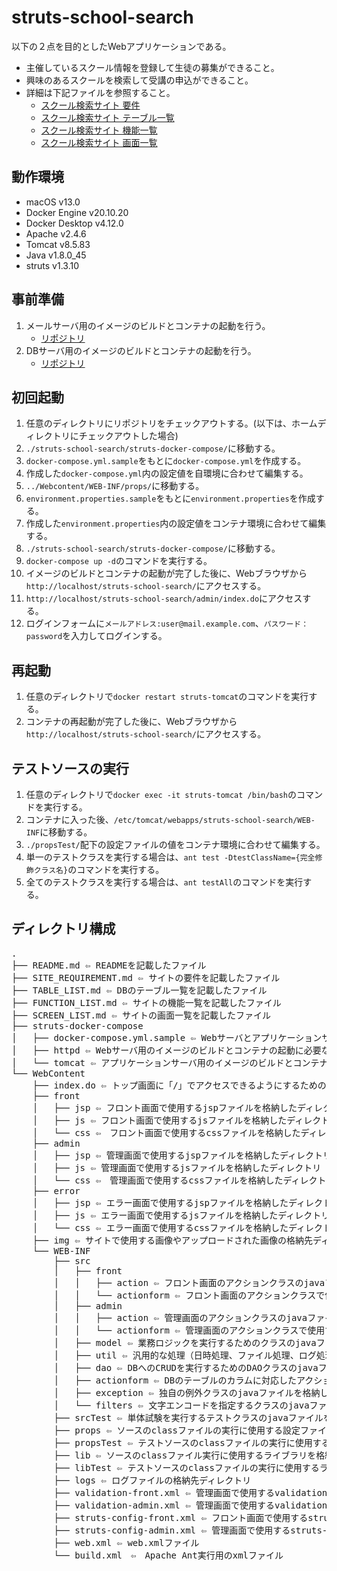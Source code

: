 # struts-school-search
以下の２点を目的としたWebアプリケーションである。
- 主催しているスクール情報を登録して生徒の募集ができること。
- 興味のあるスクールを検索して受講の申込ができること。
- 詳細は下記ファイルを参照すること。
    - [スクール検索サイト 要件](/SITE_REQUIREMENT.md)
    - [スクール検索サイト テーブル一覧](/TABLE_LIST.md)
    - [スクール検索サイト 機能一覧](/FUNCTION_LIST.md)
    - [スクール検索サイト 画面一覧](/SCREEN_LIST.md)

## 動作環境
- macOS v13.0
- Docker Engine v20.10.20
- Docker Desktop v4.12.0
- Apache v2.4.6
- Tomcat v8.5.83
- Java v1.8.0_45
- struts v1.3.10

## 事前準備
1. メールサーバ用のイメージのビルドとコンテナの起動を行う。
    - [リポジトリ](https://github.com/shu0n/postfix)
1. DBサーバ用のイメージのビルドとコンテナの起動を行う。
    - [リポジトリ](https://github.com/shu0n/oracle)

## 初回起動
1. 任意のディレクトリにリポジトリをチェックアウトする。(以下は、ホームディレクトリにチェックアウトした場合)
1. `./struts-school-search/struts-docker-compose/`に移動する。
1. `docker-compose.yml.sample`をもとに`docker-compose.yml`を作成する。
1. 作成した`docker-compose.yml`内の設定値を自環境に合わせて編集する。
1. `../Webcontent/WEB-INF/props/`に移動する。
1. `environment.properties.sample`をもとに`environment.properties`を作成する。
1. 作成した`environment.properties`内の設定値をコンテナ環境に合わせて編集する。
1. `./struts-school-search/struts-docker-compose/`に移動する。
1. `docker-compose up -d`のコマンドを実行する。
1. イメージのビルドとコンテナの起動が完了した後に、Webブラウザから`http://localhost/struts-school-search/`にアクセスする。
1. `http://localhost/struts-school-search/admin/index.do`にアクセスする。
1. ログインフォームに`メールアドレス:user@mail.example.com`、`パスワード：password`を入力してログインする。

## 再起動
1. 任意のディレクトリで`docker restart struts-tomcat`のコマンドを実行する。
1. コンテナの再起動が完了した後に、Webブラウザから`http://localhost/struts-school-search/`にアクセスする。

## テストソースの実行
1. 任意のディレクトリで`docker exec -it struts-tomcat /bin/bash`のコマンドを実行する。
1. コンテナに入った後、`/etc/tomcat/webapps/struts-school-search/WEB-INF`に移動する。
1. `./propsTest/`配下の設定ファイルの値をコンテナ環境に合わせて編集する。
1. 単一のテストクラスを実行する場合は、`ant test -DtestClassName={完全修飾クラス名}`のコマンドを実行する。
1. 全てのテストクラスを実行する場合は、`ant testAll`のコマンドを実行する。

## ディレクトリ構成
<pre>
.
├── README.md ⇦ READMEを記載したファイル
├── SITE_REQUIREMENT.md ⇦ サイトの要件を記載したファイル
├── TABLE_LIST.md ⇦ DBのテーブル一覧を記載したファイル
├── FUNCTION_LIST.md ⇦ サイトの機能一覧を記載したファイル
├── SCREEN_LIST.md ⇦ サイトの画面一覧を記載したファイル
├── struts-docker-compose
│   ├── docker-compose.yml.sample ⇦ Webサーバとアプリケーションサーバのコンテナをまとめたdocker-composeのymlファイルのサンプル
│   ├── httpd ⇦ Webサーバ用のイメージのビルドとコンテナの起動に必要なファイルを格納したディレクトリ
│   └── tomcat ⇦ アプリケーションサーバ用のイメージのビルドとコンテナの起動に必要なファイルを格納したディレクトリ
└── WebContent
    ├── index.do ⇦ トップ画面に「/」でアクセスできるようにするためのファイル
    ├── front
    │   ├── jsp ⇦ フロント画面で使用するjspファイルを格納したディレクトリ
    │   ├── js ⇦ フロント画面で使用するjsファイルを格納したディレクトリ
    │   └── css ⇦　フロント画面で使用するcssファイルを格納したディレクトリ
    ├── admin
    │   ├── jsp ⇦ 管理画面で使用するjspファイルを格納したディレクトリ
    │   ├── js ⇦ 管理画面で使用するjsファイルを格納したディレクトリ
    │   └── css ⇦　管理画面で使用するcssファイルを格納したディレクトリ
    ├── error
    │   ├── jsp ⇦ エラー画面で使用するjspファイルを格納したディレクトリ
    │   ├── js ⇦ エラー画面で使用するjsファイルを格納したディレクトリ
    │   └── css ⇦ エラー画面で使用するcssファイルを格納したディレクトリ
    ├── img ⇦ サイトで使用する画像やアップロードされた画像の格納先ディレクトリ
    └── WEB-INF
        ├── src
        │   ├── front
        │   │   ├── action ⇦ フロント画面のアクションクラスのjavaファイルを格納したディレクトリ
        │   │   └── actionform ⇦ フロント画面のアクションクラスで使用するアクションフォームクラスのjavaファイルを格納したディレクトリ
        │   ├── admin
        │   │   ├── action ⇦ 管理画面のアクションクラスのjavaファイルを格納したディレクトリ
        │   │   └── actionform ⇦ 管理画面のアクションクラスで使用するアクションフォームクラスのjavaファイルを格納したディレクトリ
        │   ├── model ⇦ 業務ロジックを実行するためのクラスのjavaファイルを格納したディレクトリ
        │   ├── util ⇦ 汎用的な処理（日時処理、ファイル処理、ログ処理など）を実行するためのクラスのjavaファイルを格納したディレクトリ
        │   ├── dao ⇦ DBへのCRUDを実行するためのDAOクラスのjavaファイルを格納したディレクトリ
        │   ├── actionform ⇦ DBのテーブルのカラムに対応したアクションフォームクラスとWebアプリケーションで使用する項目を追加したアクションフォームクラスのjavaファイルを格納したディレクトリ
        │   ├── exception ⇦ 独自の例外クラスのjavaファイルを格納したディレクトリ
        │   └── filters ⇦ 文字エンコードを指定するクラスのjavaファイルを格納したディレクトリ
        ├── srcTest ⇦ 単体試験を実行するテストクラスのjavaファイルを格納したディレクトリ(配下のディレクトリ構成は./srcと対応)
        ├── props ⇦ ソースのclassファイルの実行に使用する設定ファイルを格納したディレクトリ
        ├── propsTest ⇦ テストソースのclassファイルの実行に使用する設定ファイルを格納したディレクトリ
        ├── lib ⇦ ソースのclassファイル実行に使用するライブラリを格納したディレクトリ
        ├── libTest ⇦ テストソースのclassファイルの実行に使用するライブラリを格納したディレクトリ
        ├── logs ⇦ ログファイルの格納先ディレクトリ
        ├── validation-front.xml ⇦ 管理画面で使用するvalidationのxmlファイル
        ├── validation-admin.xml ⇦ 管理画面で使用するvalidationのxmlファイル
        ├── struts-config-front.xml ⇦ フロント画面で使用するstruts-configのxmlファイル
        ├── struts-config-admin.xml ⇦ 管理画面で使用するstruts-configのxmlファイル
        ├── web.xml ⇦ web.xmlファイル
        └── build.xml　⇦　Apache Ant実行用のxmlファイル
</pre>
